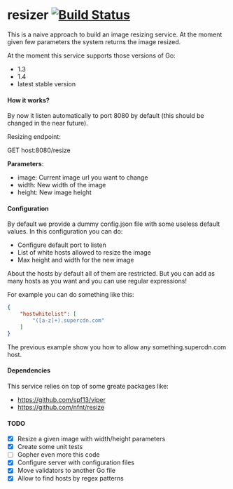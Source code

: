 # resizer [![Build Status](https://travis-ci.org/hellofresh/resizer.svg?branch=master)](https://travis-ci.org/hellofresh/resizer)

This is a naive approach to build an image resizing service. At the moment given few parameters the system returns the image resized.

At the moment this service supports those versions of Go:

- 1.3
- 1.4
- latest stable version

#### How it works?

By now it listen automatically to port 8080 by default (this should be changed in the near future). 

Resizing endpoint:

GET host:8080/resize

**Parameters**:
- image: Current image url you want to change
- width: New width of the image
- height: New image height

#### Configuration

By default we provide a dummy config.json file with some useless default values. In this configuration you can do:

- Configure default port to listen
- List of white hosts allowed to resize the image
- Max height and width for the new image

About the hosts by default all of them are restricted. But you can add as many hosts as you want and you can use regular expressions!

For example you can do something like this:

```json
{
    "hostwhitelist": [
        "([a-z]+).supercdn.com"
    ]
}
```

The previous example show you how to allow any something.supercdn.com host.

#### Dependencies

This service relies on top of some greate packages like:

- https://github.com/spf13/viper
- https://github.com/nfnt/resize

#### TODO

- [x] Resize a given image with width/height parameters
- [x] Create some unit tests
- [ ] Gopher even more this code
- [x] Configure server with configuration files
- [x] Move validators to another Go file
- [x] Allow to find hosts by regex patterns
